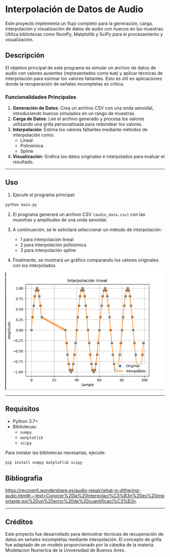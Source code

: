 # Interpolación de Datos de Audio

Este proyecto implementa un flujo completo para la generación, carga, interpolación y visualización de datos de audio con huecos en las muestras. Utiliza bibliotecas como NumPy, Matplotlib y SciPy para el procesamiento y visualización.

## Descripción

El objetivo principal de este programa es simular un archivo de datos de audio con valores ausentes (representados como `NaN`) y aplicar técnicas de interpolación para estimar los valores faltantes. Esto es útil en aplicaciones donde la recuperación de señales incompletas es crítica.

### Funcionalidades Principales

1. **Generación de Datos**: Crea un archivo CSV con una onda senoidal, introduciendo huecos simulados en un rango de muestras.
2. **Carga de Datos**: Lee el archivo generado y procesa los valores utilizando una grilla personalizada para redondear los valores.
3. **Interpolación**: Estima los valores faltantes mediante métodos de interpolación como:
   - Lineal
   - Polinómica
   - Spline
4. **Visualización**: Grafica los datos originales e interpolados para evaluar el resultado.

---

## Uso 

1. Ejecute el programa principal:

```python
python main.py
```

2. El programa generará un archivo CSV `(audio_data.csv)` con las muestras y amplitudes de una onda senoidal.

3. A continuación, se le solicitará seleccionar un método de interpolación:

    * 1 para interpolación lineal
    * 2 para interpolación polinómica
    * 3 para interpolación spline

4. Finalmente, se mostrará un gráfico comparando los valores originales con los interpolados.

![alt text](<Screenshot from 2024-11-19 00-14-05.png>)


---

## Requisitos

- Python 3.7+
- Bibliotecas:
  - `numpy`
  - `matplotlib`
  - `scipy`

Para instalar las bibliotecas necesarias, ejecute:

```bash
pip install numpy matplotlib scipy
```

## Bibliografia

https://recoverit.wondershare.es/audio-repair/what-is-dithering-audio.html#:~:text=Conocer%20la%20interpolaci%C3%B3n%20es%20importante,por%20un%20error%20de%20cuantificaci%C3%B3n.

---

## Créditos
Este proyecto fue desarrollado para demostrar técnicas de recuperación de datos en señales incompletas mediante interpolación. El concepto de grilla fue adaptado de un modelo proporcionado por la cátedra de la materia Modelacion Numerica de la Universidad de Buenos Aires.